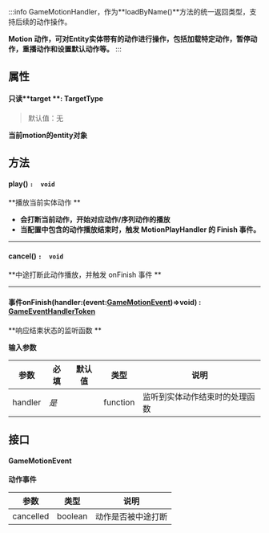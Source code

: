 :::info
GameMotionHandler，作为**loadByName()**方法的统一返回类型，支持后续的动作操作。 

**Motion 动作，可对Entity实体带有的动作进行操作，包括加载特定动作，暂停动作，重播动作和设置默认动作等。**
:::


## 属性

#### 只读**target **: TargetType 
> 默认值：无

**当前motion的entity对象**


## 方法

#### play() **`:  void`**
**播放当前实体动作   **

- **会打断当前动作，开始对应动作/序列动作的播放**
- **当配置中包含的动作播放结束时，触发 MotionPlayHandler 的 Finish 事件。**

---


#### **cancel**() **`:  void`**
**中途打断此动作播放，并触发 onFinish 事件  **

---


#### 事件**onFinish**(handler:(event:[GameMotionEvent](#anWjP))=>void) : [GameEventHandlerToken](https://www.yuque.com/box3lab/api/gll7mhwasgn9hoq0/edit)
**响应结束状态的监听函数 **

**输入参数**

| **参数** | **必填** | **默认值** | **类型** | **说明** |
| --- | --- | --- | --- | --- |
| handler | _是_ | | function | 监听到实体动作结束时的处理函数 |



## 接口

#### GameMotionEvent
**动作事件**

| **参数** | **类型** | **说明** |
| --- | --- | --- |
| cancelled | boolean | 动作是否被中途打断 |

